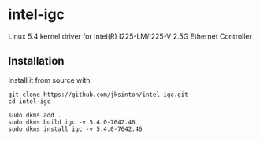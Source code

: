 # intel-igc
Linux 5.4 kernel driver for Intel(R) I225-LM/I225-V 2.5G Ethernet Controller

## Installation

Install it from source with:

```
git clone https://github.com/jksinton/intel-igc.git
cd intel-igc

sudo dkms add .
sudo dkms build igc -v 5.4.0-7642.46
sudo dkms install igc -v 5.4.0-7642.46
```
